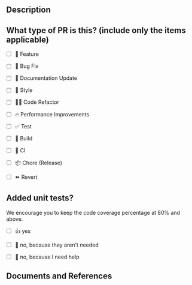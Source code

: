 ## Description

<!-- 
Please do not leave this blank 
This PR [adds/removes/fixes/replaces] the [feature/bug/etc]. 

Description of the changes :
 - What are the changes made ? 
 - Are there any breaking changes ? (Changes that require other part of the code/features to be altered)
 - Are there any dependencies changes ?

-->

## What type of PR is this? (include only the items applicable)

- [ ] 🍕 Feature
- [ ] 🐛 Bug Fix
- [ ] 📝 Documentation Update
- [ ] 🎨 Style
- [ ] 🧑‍💻 Code Refactor
- [ ] 🔥 Performance Improvements
- [ ] ✅ Test
- [ ] 🤖 Build
- [ ] 🔁 CI
- [ ] 📦 Chore (Release)
- [ ] ⏩ Revert


## Added unit tests?
We encourage you to keep the code coverage percentage at 80% and above.
- [ ] 👍 yes
- [ ] 🙅 no, because they aren't needed
- [ ] 🙋 no, because I need help


## Documents and References 
<!--
- ©️ UX references
- 🌐 Code reference from Internet, if any. 
- 🔌 Dependent PRs, Jira (Backend, FW, etc.. )
→


[optional] Are there any post deployment tasks we need to perform?


## Screenshots/Recordings

<!-- Visual changes require screenshots →
